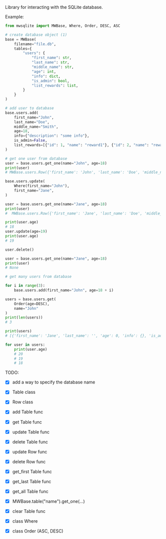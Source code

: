 Library for interacting with the SQLite database.

Example:

```python
from mwsqlite import MWBase, Where, Order, DESC, ASC

# create database object (1)
base = MWBase(
    filename="file.db",
    tables={
        "users": {
            "first_name": str,
            "last_name": str,
            "middle_name": str,
            "age": int,
            "info": dict,
            "is_admin": bool,
            "list_rewards": list,
        }
    }
)

# add user to database
base.users.add(
    first_name="John",
    last_name="Doe",
    middle_name="Smith",
    age=18,
    info={"description": "some info"},
    is_admin=False,
    list_rewards=[{"id": 1, "name": "reward1"}, {"id": 2, "name": "reward2"}],
)

# get one user from database
user = base.users.get_one(name="John", age=18)
print(user)
# MWBase.users.Row({'first_name': 'John', 'last_name': 'Doe', 'middle_name': 'Smith', 'age': 18, 'info': {'description': 'some info'}, 'is_admin': False, 'list_rewards': [{'id': 1, 'name': 'reward1'}, {'id': 2, 'name': 'reward2'}]})

base.users.update(
    Where(first_name="John"),
    first_name="Jane",
)

user = base.users.get_one(name="Jane", age=18)
print(user)
#  MWBase.users.Row({'first_name': 'Jane', 'last_name': 'Doe', 'middle_name': 'Smith', 'age': 18, 'info': {'description': 'some info'}, 'is_admin': False, 'list_rewards': [{'id': 1, 'name': 'reward1'}, {'id': 2, 'name': 'reward2'}]})

print(user.age)
# 18
user.update(age=19)
print(user.age)
# 19

user.delete()

user = base.users.get_one(name="Jane", age=18)
print(user)
# None

# get many users from database

for i in range(3):
    base.users.add(first_name="John", age=18 + i)

users = base.users.get(
    Order(age=DESC), 
    name="John"
)
print(len(users))
# 3

print(users)
# [{'first_name': 'Jane', 'last_name': '', 'age': 0, 'info': {}, 'is_admin': False, 'list_rewards': []}, ...]

for user in users:
    print(user.age)
    # 20
    # 19
    # 18

```

TODO:
- [x] add a way to specify the database name
- [x] Table class
- [x] Row class
- [x] add Table func
- [x] get Table func
- [x] update Table func
- [x] delete Table func
- [x] update Row func
- [x] delete Row func
- [x] get_first Table func
- [x] get_last Table func
- [x] get_all Table func
- [x] MWBase.table("name").get_one(...)
- [x] clear Table func
- [x] class Where
- [x] class Order (ASC, DESC)


